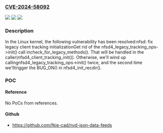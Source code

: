 ### [CVE-2024-58092](https://cve.mitre.org/cgi-bin/cvename.cgi?name=CVE-2024-58092)
![](https://img.shields.io/static/v1?label=Product&message=Linux&color=blue)
![](https://img.shields.io/static/v1?label=Version&message=74fd48739d0488e39ae18b0168720f449a06690c%3C%2095407304253a4bf03494d921c6913e220c26cc63%20&color=brighgreen)
![](https://img.shields.io/static/v1?label=Vulnerability&message=n%2Fa&color=brighgreen)

### Description

In the Linux kernel, the following vulnerability has been resolved:nfsd: fix legacy client tracking initializationGet rid of the nfsd4_legacy_tracking_ops->init() call incheck_for_legacy_methods().  That will be handled in the caller(nfsd4_client_tracking_init()).  Otherwise, we'll wind up callingnfsd4_legacy_tracking_ops->init() twice, and the second time we'lltrigger the BUG_ON() in nfsd4_init_recdir().

### POC

#### Reference
No PoCs from references.

#### Github
- https://github.com/fkie-cad/nvd-json-data-feeds

